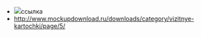<!DOCTYPE HTML>
<html>
 <head>
  <meta charset="utf-8">
  <title>Тег LI</title>
 </head>
 <body>

  <ul>
   <li><img src="https://upload.wikimedia.org/wikipedia/ru/thumb/f/f9/Film_2567_03.jpg/267px-Film_2567_03.jpg"<a href="http://www.mockupdownload.ru/downloads/category/vizitnye-kartochki/page/5/">ссылка</a></li>
   <li><a href="URL">http://www.mockupdownload.ru/downloads/category/vizitnye-kartochki/page/5/</a></li>
  </ul>

 </body>
</html>
